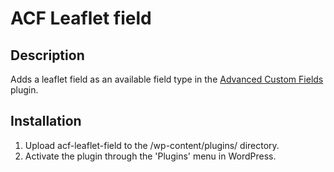 ACF Leaflet field
=================
Description
-----------
Adds a leaflet field as an available field type in the [Advanced Custom Fields](http://wordpress.org/extend/plugins/advanced-custom-fields/) plugin.

Installation
------------
1. Upload acf-leaflet-field to the /wp-content/plugins/ directory.
2. Activate the plugin through the 'Plugins' menu in WordPress.